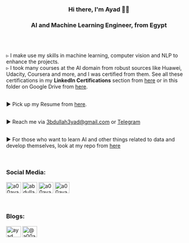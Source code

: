 <br><br><h3 align="center">Hi there, I'm Ayad 👋👋</h3>
<h3 align="center">AI and Machine Learning Engineer, from Egypt</h3>
<br><br>

▹ I make use my skills in machine learning, computer vision and NLP to enhance the projects.
<br>▹ I took many courses at the AI domain from robust sources like Huawei, Udacity, Coursera and more, and I was certified from them. See all these certifications in my **LinkedIn Certifications** section from [here](https://www.linkedin.com/in/a00ayad00/) or in this folder on Google Drive from [here](https://drive.google.com/drive/folders/1X_cmWxySBnQHb001tV1Sr9Vhgt_gn2Hj).

<br>▶ Pick up my Resume from [here](https://drive.google.com/drive/folders/1uK9V_S360gWGxeL2pX-qLV6U2qJfv1GF?usp=sharing).

<br>▶ Reach me via 3bdullah3yad@gmail.com or [Telegram](https://t.me/a00ayad00)

<br>▶ For those who want to learn AI and other things related to data and develop themselves, look at my repo from [here](https://github.com/a00ayad00/Machine-Learning-and-Data-Science-Resourses)

<br><h3 align="left">Social Media:</h3>
<p align="left">
<a href="https://linkedin.com/in/a00ayad00" target="blank"><img align="center" src="https://raw.githubusercontent.com/rahuldkjain/github-profile-readme-generator/master/src/images/icons/Social/linked-in-alt.svg" alt="a00ayad00" height="30" width="40" /></a>
<a href="https://kaggle.com/abdullah3yad" target="blank"><img align="center" src="https://raw.githubusercontent.com/rahuldkjain/github-profile-readme-generator/master/src/images/icons/Social/kaggle.svg" alt="abdullah3yad" height="30" width="40" /></a>
<a href="https://fb.com/a00ayad00" target="blank"><img align="center" src="https://raw.githubusercontent.com/rahuldkjain/github-profile-readme-generator/master/src/images/icons/Social/facebook.svg" alt="a00ayad00" height="30" width="40" /></a>
<a href="https://instagram.com/a00ayad00" target="blank"><img align="center" src="https://raw.githubusercontent.com/rahuldkjain/github-profile-readme-generator/master/src/images/icons/Social/instagram.svg" alt="a00ayad00" height="30" width="40" /></a>


<br><h3 align="left">Blogs:</h3>
<p align="left">
<a href="https://dev.to/ayad" target="blank"><img align="center" src="https://raw.githubusercontent.com/rahuldkjain/github-profile-readme-generator/master/src/images/icons/Social/devto.svg" alt="ayad" height="30" width="40" /></a>
<a href="https://medium.com/@a00ayad00" target="blank"><img align="center" src="https://raw.githubusercontent.com/rahuldkjain/github-profile-readme-generator/master/src/images/icons/Social/medium.svg" alt="@a00ayad00" height="30" width="40" /></a>
</p>
